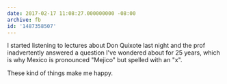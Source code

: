 ```yaml
---
date: 2017-02-17 11:08:27.000000000 -08:00
archive: fb
id: '1487358507'
---
```


I started listening to lectures about Don Quixote last night and the prof inadvertently answered a question I've wondered about for 25 years, which is why Mexico is pronounced "Mejico" but spelled with an "x".

These kind of things make me happy.

